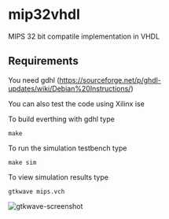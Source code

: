 # mip32vhdl
MIPS 32 bit compatile implementation in VHDL

## Requirements
You need gdhl (https://sourceforge.net/p/ghdl-updates/wiki/Debian%20Instructions/)

You can also test the code using Xilinx ise

To build everthing with gdhl type

```
make
```

To run the simulation testbench type

```
make sim
```

To view simulation results type

```
gtkwave mips.vch
```
![gtkwave-screenshot](https://user-images.githubusercontent.com/14940808/28998602-dac7b6aa-7a2f-11e7-8030-fedbdb778776.png)
